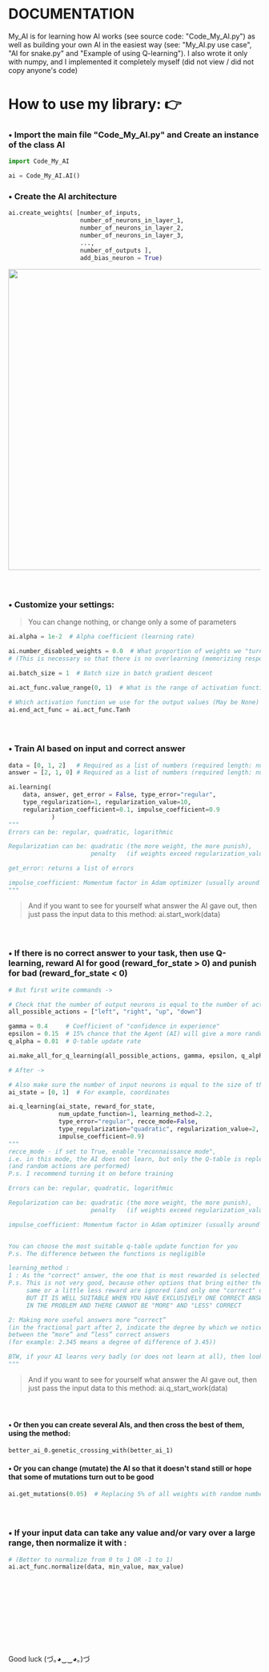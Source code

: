 # DOCUMENTATION
My_AI is for learning how AI works (see source code: "Code_My_AI.py") as well as building your own AI in the easiest way (see: "My_AI.py use case", "AI for snake.py" and "Example of using Q-learning"). I also wrote it only with numpy, and I implemented it completely myself (did not view / did not copy anyone's code)

# How to use my library: 👉
### • Import the main file "Code_My_AI.py" and Create an instance of the class AI
```python
import Code_My_AI

ai = Code_My_AI.AI()
```

### • Create the AI architecture
```python
ai.create_weights( [number_of_inputs,
                    number_of_neurons_in_layer_1,
                    number_of_neurons_in_layer_2, 
                    number_of_neurons_in_layer_3, 
                    ...,
                    number_of_outputs ],
                    add_bias_neuron = True)
```
<div id="header" align="left">
  <img src="https://i.ibb.co/nbbTLZS/Usage-example.png" width="600"/>
</div>


####  
### • Customize your settings:
> You can change nothing, or change only a some of parameters

```python
ai.alpha = 1e-2  # Alpha coefficient (learning rate)

ai.number_disabled_weights = 0.0  # What proportion of weights we "turn off" during training
# (This is necessary so that there is no overlearning (memorizing responses instead of finding correlations))

ai.batch_size = 1  # Batch size in batch gradient descent

ai.act_func.value_range(0, 1)  # What is the range of activation functions

# Which activation function we use for the output values (May be None)
ai.end_act_func = ai.act_func.Tanh
```


####  
### • Train AI based on input and correct answer

```python
data = [0, 1, 2]   # Required as a list of numbers (required length: number of inputs)
answer = [2, 1, 0] # Required as a list of numbers (required length: number of outputs)

ai.learning(
    data, answer, get_error = False, type_error="regular",
    type_regularization=1, regularization_value=10,
    regularization_coefficient=0.1, impulse_coefficient=0.9
            )
"""
Errors can be: regular, quadratic, logarithmic

Regularization can be: quadratic (the more weight, the more punish),
                       penalty   (if weights exceed regularization_value, then we punish)

get_error: returns a list of errors

impulse_coefficient: Momentum factor in Adam optimizer (usually around 0.7 ~ 0.99)
"""
```
> And if you want to see for yourself what answer the AI gave out, then just pass the input data to this method:  ai.start_work(data)


####  
### • If there is no correct answer to your task, then use Q-learning, reward AI for good (reward_for_state > 0) and punish for bad (reward_for_state < 0)

```python
# But first write commands ->

# Check that the number of output neurons is equal to the number of actions
all_possible_actions = ["left", "right", "up", "down"]

gamma = 0.4     # Coefficient of "confidence in experience"
epsilon = 0.15  # 15% chance that the Agent (AI) will give a more random answer (Needed to "study" the environment)
q_alpha = 0.01  # Q-table update rate

ai.make_all_for_q_learning(all_possible_actions, gamma, epsilon, q_alpha)

# After ->

# Also make sure the number of input neurons is equal to the size of the state list
ai_state = [0, 1]  # For example, coordinates

ai.q_learning(ai_state, reward_for_state,
              num_update_function=1, learning_method=2.2,
              type_error="regular", recce_mode=False,
              type_regularization="quadratic", regularization_value=2, regularization_coefficient=0.1,
              impulse_coefficient=0.9)
"""
recce_mode - if set to True, enable "reconnaissance mode",
i.e. in this mode, the AI does not learn, but only the Q-table is replenished
(and random actions are performed)
P.s. I recommend turning it on before training

Errors can be: regular, quadratic, logarithmic

Regularization can be: quadratic (the more weight, the more punish),
                       penalty   (if weights exceed regularization_value, then we punish)

impulse_coefficient: Momentum factor in Adam optimizer (usually around 0.7 ~ 0.99)


You can choose the most suitable q-table update function for you
P.s. The difference between the functions is negligible

learning_method :
1 : As the "correct" answer, the one that is most rewarded is selected
P.s. This is not very good, because other options that bring either the
     same or a little less reward are ignored (and only one "correct" one is selected).
     BUT IT IS WELL SUITABLE WHEN YOU HAVE EXCLUSIVELY ONE CORRECT ANSWER
     IN THE PROBLEM AND THERE CANNOT BE "MORE" AND "LESS" CORRECT

2: Making more useful answers more “correct”
(in the fractional part after 2, indicate the degree by which we notice the discrepancy
between the “more” and “less” correct answers 
(for example: 2.345 means a degree of difference of 3.45))

BTW, if your AI learns very badly (or does not learn at all), then look at the Q-table, if there are mostly (> 50%) negative numbers, then in this case you need to reward more and punish less (so that there are more positive numbers)
"""
```
> And if you want to see for yourself what answer the AI gave out, then just pass the input data to this method:  ai.q_start_work(data) 


####  
#### • Or then you can create several AIs, and then cross the best of them, using the method:
```python
better_ai_0.genetic_crossing_with(better_ai_1)
```


#### • Or you can change (mutate) the AI so that it doesn't stand still or hope that some of mutations turn out to be good
```python
ai.get_mutations(0.05)  # Replacing 5% of all weights with random numbers
```

####  
### • If your input data can take any value and/or vary over a large range, then normalize it with :
```python
# (Better to normalize from 0 to 1 OR -1 to 1)
ai.act_func.normalize(data, min_value, max_value)
```


####  
####  
####  
####  
Good luck
(づ｡◕‿‿◕｡)づ
